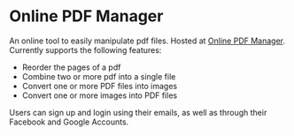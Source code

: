 # Online PDF Manager

An online tool to easily manipulate pdf files. Hosted at [Online PDF Manager](http://www.onlinepdfmanager.com/ "Online PDF Manager").
Currently supports the following features:

-   Reorder the pages of a pdf
-   Combine two or more pdf into a single file
-   Convert one or more PDF files into images
-   Convert one or more images into PDF files

Users can sign up and login using their emails, as well as through their Facebook and Google Accounts.
